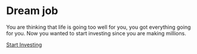 # Dream job

You are thinking that life is going too well for you, you got everything going for you. Now you wanted to start investing since you are making millions.


[Start Investing](win-life.md)
